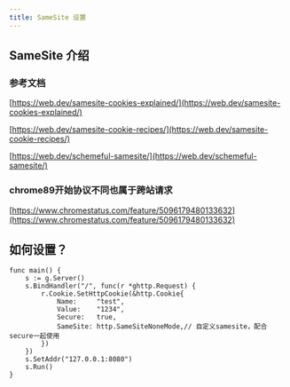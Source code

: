 ```yaml
---
title: SameSite 设置
---
```


## SameSite 介绍

### 参考文档

[https://web.dev/samesite-cookies-explained/](https://web.dev/samesite-cookies-explained/)

[https://web.dev/samesite-cookie-recipes/](https://web.dev/samesite-cookie-recipes/)

[https://web.dev/schemeful-samesite/](https://web.dev/schemeful-samesite/)

### chrome89开始协议不同也属于跨站请求

[https://www.chromestatus.com/feature/5096179480133632](https://www.chromestatus.com/feature/5096179480133632)

## 如何设置？

```
func main() {
	s := g.Server()
	s.BindHandler("/", func(r *ghttp.Request) {
		r.Cookie.SetHttpCookie(&http.Cookie{
			Name:     "test",
			Value:    "1234",
			Secure:   true,
			SameSite: http.SameSiteNoneMode,// 自定义samesite，配合secure一起使用
		})
	})
	s.SetAddr("127.0.0.1:8080")
	s.Run()
}
```